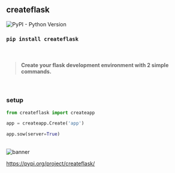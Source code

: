 ## createflask

![PyPI - Python Version](https://img.shields.io/pypi/pyversions/createflask)


 
### `pip install createflask`
 

<br>

> #### Create your flask development environment with 2 simple commands.

<br>

### setup

```python
from createflask import createapp

app = createapp.Create('app')

app.sow(server=True)

```

<br>

<img src="https://gcdn.pbrd.co/images/5lFK1NdhoCtH.png?o=1" alt="banner">

https://pypi.org/project/createflask/


